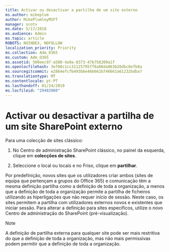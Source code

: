 ```yaml
---
title: Activar ou desactivar a partilha de um site externo
ms.author: mikeplum
author: MikePlumleyMSFT
manager: scotv
ms.date: 5/17/2018
ms.audience: Admin
ms.topic: article
ROBOTS: NOINDEX, NOFOLLOW
localization_priority: Priority
ms.collection: Adm_O365
ms.custom: Adm_O365
ms.assetid: 500eec97-a508-4a9a-8373-47b758209a1f
ms.openlocfilehash: 3ef08c1cc31125795ff6a86da863b26dbc0efb8a
ms.sourcegitcommit: e2864efcfb493b6e46b662b746661a61232bdba7
ms.translationtype: MT
ms.contentlocale: pt-PT
ms.lasthandoff: 01/24/2019
ms.locfileid: "29483960"
---
```

# <a name="turn-external-sharing-on-or-off-for-a-sharepoint-site"></a>Activar ou desactivar a partilha de um site SharePoint externo

Para uma colecção de sites clássico:
  
1. No Centro de administração SharePoint clássico, no painel da esquerda, clique em **colecções de sites**.
    
2. Seleccione o local ou locais e no Friso, clique em **partilhar**.
    
Por predefinição, novos sites que os utilizadores criar ambos (sites de equipa que pertençam a grupos do Office 365) e comunicação têm a mesma definição partilha como a definição de toda a organização, a menos que a definição de toda a organização permite a partilha de ficheiros utilizando as hiperligações que não requer início de sessão. Neste caso, os sites permitem a partilha com utilizadores externos novos e existentes que iniciar sessão. Para alterar a definição para sites específicos, utilize o novo Centro de administração do SharePoint (pré-visualização).
  
> [!NOTE]
> A definição de partilha externa para qualquer site pode ser mais restritiva do que a definição de toda a organização, mas não mais permissivas podem permitir que a definição de toda a organização. 
  

